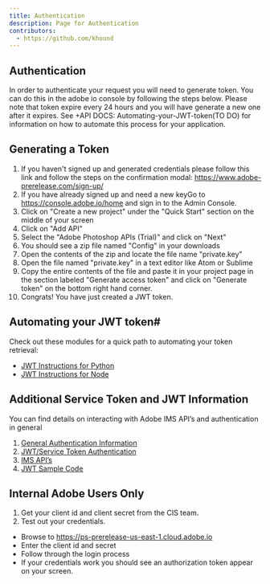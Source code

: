 ```yaml
---
title: Authentication
description: Page for Authentication
contributors:
  - https://github.com/khound
---
```


## Authentication
In order to authenticate your request you will need to generate token. You can do this in the adobe io console by following the steps below.
Please note that token expire every 24 hours and you will have generate a new one after it expires. See +API DOCS: Automating-your-JWT-token(TO DO) for information on how to automate this process for your application.

## Generating a Token

1. If you haven't signed up and generated credentials please follow this link and follow the steps on the confirmation modal: https://www.adobe-prerelease.com/sign-up/
2. If you have already signed up and need a new keyGo to https://console.adobe.io/home and sign in to the Admin Console.
3. Click on "Create a new project" under the "Quick Start" section on the middle of your screen
4. Click on "Add API"
5. Select the "Adobe Photoshop APIs (Trial)" and click on "Next"
6. You should see a zip file named "Config" in your downloads
7. Open the contents of the zip and locate the file name "private.key"
8. Open the file named "private.key" in a text editor like Atom or Sublime
9. Copy the entire contents of the file and paste it in your project page in the section labeled "Generate access token" and click on "Generate token" on the bottom right hand corner.
10. Congrats! You have just created a JWT token.


## Automating your JWT token#

Check out these modules for a quick path to automating your token retrieval:

- [JWT Instructions for Python](https://www.datanalyst.info/python/adobe-io-user-management/adobe-io-jwt-authentication-with-python/)
- [JWT Instructions for Node](https://www.npmjs.com/package/@adobe/jwt-auth)

## Additional Service Token and JWT Information

You can find details on interacting with Adobe IMS API’s and authentication in general
1. [General Authentication Information](https://www.adobe.io/authentication/auth-methods.html#!AdobeDocs/adobeio-auth/master/AuthenticationOverview/AuthenticationGuide.md)
2. [JWT/Service Token Authentication](https://www.adobe.io/authentication/auth-methods.html#!AdobeDocs/adobeio-auth/master/JWT/JWT.md)
3. [IMS API’s](https://www.adobe.io/authentication/auth-methods.html#!AdobeDocs/adobeio-auth/master/Resources/IMS.md)
4. [JWT Sample Code](https://github.com/AdobeDocs/cis-photoshop-api-docs-pre-release/tree/main/sample-code/jwt-sample-app)


## Internal Adobe Users Only

1. Get your client id and client secret from the CIS team.
2. Test out your credentials.
- Browse to https://ps-prerelease-us-east-1.cloud.adobe.io
- Enter the client id and secret
- Follow through the login process
- If your credentials work you should see an authorization token appear on your screen.
